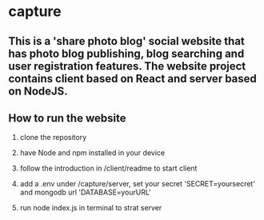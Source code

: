 # capture

## This is a 'share photo blog' social website that has photo blog publishing, blog searching and user registration features. The website project contains client based on React and server based on NodeJS.

## How to run the website

1. clone the repository

2. have Node and npm installed in your device

3. follow the introduction in /client/readme to start client

4. add a .env under /capture/server, set your secret 'SECRET=yoursecret' and mongodb url 'DATABASE=yourURL'

5. run node index.js in terminal to strat server 
